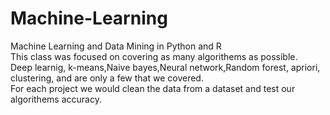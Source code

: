 # Machine-Learning
Machine Learning and Data Mining in Python and R  
This class was focused on covering as many algorithems as possible.   
Deep learnig, k-means,Naive bayes,Neural network,Random forest, apriori, clustering, and are only a few that we covered.  
For each project we would clean the data from a dataset and test our algorithems accuracy. 

